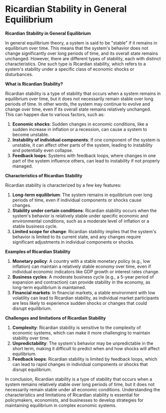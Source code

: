# Ricardian Stability in General Equilibrium

**Ricardian Stability in General Equilibrium**

In general equilibrium theory, a system is said to be "stable" if it remains in equilibrium over time. This means that the system's behavior does not change significantly over long periods of time, and its overall state remains unchanged. However, there are different types of stability, each with distinct characteristics. One such type is Ricardian stability, which refers to a system's stability under a specific class of economic shocks or disturbances.

**What is Ricardian Stability?**

Ricardian stability is a type of stability that occurs when a system remains in equilibrium over time, but it does not necessarily remain stable over long periods of time. In other words, the system may continue to evolve and change over time, even if its overall state remains relatively unchanged. This can happen due to various factors, such as:

1. **Economic shocks**: Sudden changes in economic conditions, like a sudden increase in inflation or a recession, can cause a system to become unstable.
2. **Instability of individual components**: If one component of the system is unstable, it can affect other parts of the system, leading to instability and potentially even collapse.
3. **Feedback loops**: Systems with feedback loops, where changes in one part of the system influence others, can lead to instability if not properly managed.

**Characteristics of Ricardian Stability**

Ricardian stability is characterized by a few key features:

1. **Long-term equilibrium**: The system remains in equilibrium over long periods of time, even if individual components or shocks cause changes.
2. **Stability under certain conditions**: Ricardian stability occurs when the system's behavior is relatively stable under specific economic and environmental conditions, such as a moderate level of inflation or a stable business cycle.
3. **Limited scope for change**: Ricardian stability implies that the system's behavior is limited to its current state, and any changes require significant adjustments in individual components or shocks.

**Examples of Ricardian Stability**

1. **Monetary policy**: A country with a stable monetary policy (e.g., low inflation) can maintain a relatively stable economy over time, even if individual economic indicators like GDP growth or interest rates change.
2. **Business cycles**: A moderate business cycle (e.g., a 5-year period of expansion and contraction) can provide stability in the economy, as long-term equilibrium is maintained.
3. **Financial markets**: In financial markets, a stable environment with low volatility can lead to Ricardian stability, as individual market participants are less likely to experience sudden shocks or changes that could disrupt equilibrium.

**Challenges and limitations of Ricardian Stability**

1. **Complexity**: Ricardian stability is sensitive to the complexity of economic systems, which can make it more challenging to maintain stability over time.
2. **Unpredictability**: The system's behavior may be unpredictable in the short term, making it difficult to predict when and how shocks will affect equilibrium.
3. **Feedback loops**: Ricardian stability is limited by feedback loops, which can lead to rapid changes in individual components or shocks that disrupt equilibrium.

In conclusion, Ricardian stability is a type of stability that occurs when a system remains relatively stable over long periods of time, but it does not necessarily remain stable under all economic conditions. Understanding the characteristics and limitations of Ricardian stability is essential for policymakers, economists, and businesses to develop strategies for maintaining equilibrium in complex economic systems.
